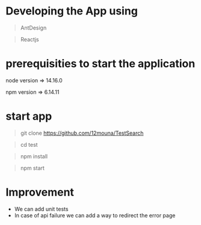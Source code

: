 # Developing the App using

> AntDesign

> Reactjs

# prerequisities to start the application

node version => 14.16.0

npm version => 6.14.11

# start app


> git clone https://github.com/12mouna/TestSearch

> cd test

> npm install

> npm start

# Improvement

- We can add unit tests
- In case of api failure we can add a way to redirect the error page

